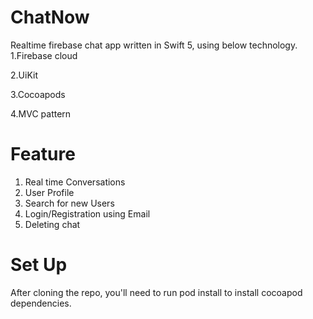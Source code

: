# ChatNow

Realtime firebase chat app written in Swift 5, using below technology. 
1.Firebase cloud

2.UiKit

3.Cocoapods

4.MVC pattern 

# Feature 
1. Real time Conversations
2. User Profile
3. Search for new Users
4. Login/Registration using Email
5. Deleting chat



# Set Up
After cloning the repo, you'll need to run pod install to install cocoapod dependencies.
